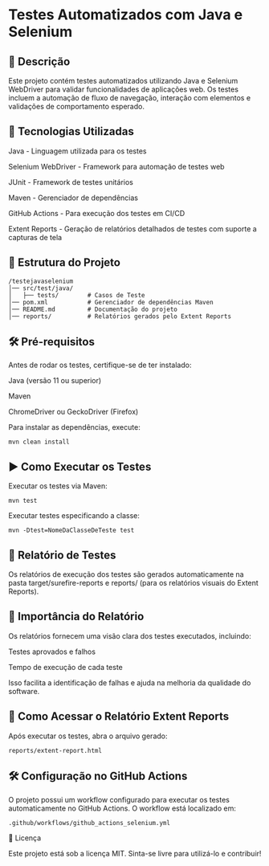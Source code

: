 # Testes Automatizados com Java e Selenium

## 📌 Descrição

Este projeto contém testes automatizados utilizando Java e Selenium WebDriver para validar funcionalidades de aplicações web. Os testes incluem a automação de fluxo de navegação, interação com elementos e validações de comportamento esperado.

## 🚀 Tecnologias Utilizadas

Java - Linguagem utilizada para os testes

Selenium WebDriver - Framework para automação de testes web

JUnit - Framework de testes unitários

Maven - Gerenciador de dependências

GitHub Actions - Para execução dos testes em CI/CD

Extent Reports - Geração de relatórios detalhados de testes com suporte a capturas de tela

## 💂️ Estrutura do Projeto
```
/testejavaselenium
│── src/test/java/
│   ├── tests/        # Casos de Teste
│── pom.xml           # Gerenciador de dependências Maven
│── README.md         # Documentação do projeto
│── reports/          # Relatórios gerados pelo Extent Reports
```

## 🛠️ Pré-requisitos

Antes de rodar os testes, certifique-se de ter instalado:

Java (versão 11 ou superior)

Maven

ChromeDriver ou GeckoDriver (Firefox)

Para instalar as dependências, execute:
```
mvn clean install
```
## ▶️ Como Executar os Testes

Executar os testes via Maven:
```
mvn test
```
Executar testes especificando a classe:
```
mvn -Dtest=NomeDaClasseDeTeste test
```
## 💊 Relatório de Testes

Os relatórios de execução dos testes são gerados automaticamente na pasta target/surefire-reports e reports/ (para os relatórios visuais do Extent Reports).

## 📣 Importância do Relatório

Os relatórios fornecem uma visão clara dos testes executados, incluindo:

Testes aprovados e falhos

Tempo de execução de cada teste

Isso facilita a identificação de falhas e ajuda na melhoria da qualidade do software.


## 🔗 Como Acessar o Relatório Extent Reports

Após executar os testes, abra o arquivo gerado:
```
reports/extent-report.html
```
## 🛠️ Configuração no GitHub Actions

O projeto possui um workflow configurado para executar os testes automaticamente no GitHub Actions. O workflow está localizado em:
```
.github/workflows/github_actions_selenium.yml
```

📝 Licença

Este projeto está sob a licença MIT. Sinta-se livre para utilizá-lo e contribuir!



